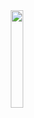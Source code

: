 <div id="header" align="center">
  <img src="https://github.com/user-attachments/assets/c246f38b-88ea-4c4c-a78c-ec0058345389" style="width:20%;" align="center">
</div>
